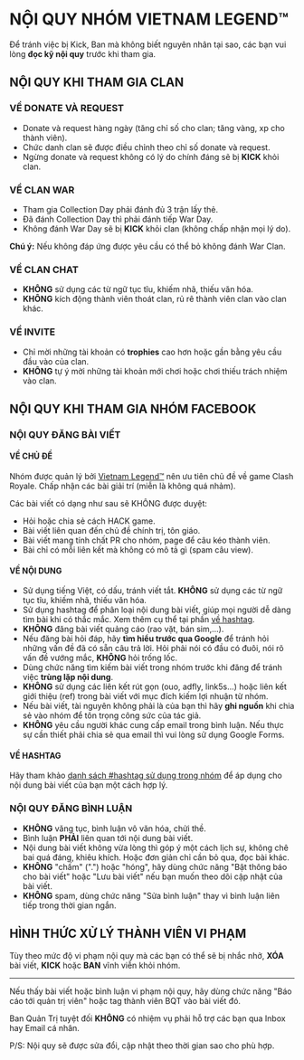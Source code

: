 # NỘI QUY NHÓM VIETNAM LEGEND™

Để tránh việc bị Kick, Ban mà không biết nguyên nhân tại sao, các bạn vui lòng **đọc kỹ nội quy** trước khi tham gia.

## NỘI QUY KHI THAM GIA CLAN

### VỀ DONATE VÀ REQUEST
- Donate và request hàng ngày (tăng chỉ số cho clan; tăng vàng, xp cho thành viên).
- Chức danh clan sẽ được điều chỉnh theo chỉ số donate và request.
- Ngừng donate và request không có lý do chính đáng sẽ bị **KICK** khỏi clan.

### VỀ CLAN WAR
- Tham gia Collection Day phải đánh đủ 3 trận lấy thẻ.
- Đã đánh Collection Day thì phải đánh tiếp War Day.
- Không đánh War Day sẽ bị **KICK** khỏi clan (không chấp nhận mọi lý do).

**Chú ý:** Nếu không đáp ứng được yêu cầu có thể bỏ không đánh War Clan.

### VỀ CLAN CHAT
- **KHÔNG** sử dụng các từ ngữ tục tĩu, khiếm nhã, thiếu văn hóa.
- **KHÔNG** kích động thành viên thoát clan, rủ rê thành viên clan vào clan khác.

### VỀ INVITE
- Chỉ mời những tài khoản có **trophies** cao hơn hoặc gần bằng yêu cầu đầu vào của clan.
- **KHÔNG** tự ý mời những tài khoản mới chơi hoặc chơi thiếu trách nhiệm vào clan.

## NỘI QUY KHI THAM GIA NHÓM FACEBOOK

### NỘI QUY ĐĂNG BÀI VIẾT

#### VỀ CHỦ ĐỀ

Nhóm được quản lý bởi [Vietnam Legend™](https://www.facebook.com/groups/vlcr2019/) nên ưu tiên chủ đề về game Clash Royale. Chấp nhận các bài giải trí (miễn là không quá nhảm).

Các bài viết có dạng như sau sẽ KHÔNG được duyệt:
- Hỏi hoặc chia sẻ cách HACK game.
- Bài viết liên quan đến chủ đề chính trị, tôn giáo.
- Bài viết mang tính chất PR cho nhóm, page để câu kéo thành viên.
- Bài chỉ có mỗi liên kết mà không có mô tả gì (spam câu view).

#### VỀ NỘI DUNG
- Sử dụng tiếng Việt, có dấu, tránh viết tắt. **KHÔNG** sử dụng các từ ngữ tục tĩu, khiếm nhã, thiếu văn hóa.
- Sử dụng hashtag để phân loại nội dung bài viết, giúp mọi người dễ dàng tìm bài khi có thắc mắc. Xem thêm cụ thể tại phần [về hashtag](hashtags.md).
- **KHÔNG** đăng bài viết quảng cáo (rao vặt, bán sim,...).
- Nếu đăng bài hỏi đáp, hãy **tìm hiểu trước qua Google** để tránh hỏi những vấn đề đã có sẵn câu trả lời. Hỏi phải nói có đầu có đuôi, nói rõ vấn đề vướng mắc, **KHÔNG** hỏi trống lốc.
- Dùng chức năng tìm kiếm bài viết trong nhóm trước khi đăng để tránh việc **trùng lặp nội dung**.
- **KHÔNG** sử dụng các liên kết rút gọn (ouo, adfly, link5s...) hoặc liên kết giới thiệu (ref) trong bài viết với mục đích kiếm lợi nhuận từ nhóm.
- Nếu bài viết, tài nguyên không phải là của bạn thì hãy **ghi nguồn** khi chia sẻ vào nhóm để tôn trọng công sức của tác giả.
- **KHÔNG** yêu cầu người khác cung cấp email trong bình luận. Nếu thực sự cần thiết phải chia sẻ qua email thì vui lòng sử dụng Google Forms.

#### VỀ HASHTAG

Hãy tham khảo [danh sách #hashtag sử dụng trong nhóm](hashtags.md) để áp dụng cho nội dung bài viết của bạn một cách hợp lý.

### NỘI QUY ĐĂNG BÌNH LUẬN

- **KHÔNG** văng tục, bình luận vô văn hóa, chửi thề.
- Bình luận **PHẢI** liên quan tới nội dung bài viết.
- Nội dung bài viết không vừa lòng thì góp ý một cách lịch sự, không chê bai quá đáng, khiêu khích. Hoặc đơn giản chỉ cần bỏ qua, đọc bài khác.
- **KHÔNG** "chấm" (".") hoặc "hóng", hãy dùng chức năng "Bật thông báo cho bài viết" hoặc "Lưu bài viết" nếu bạn muốn theo dõi cập nhật của bài viết.
- **KHÔNG** spam, dùng chức năng "Sửa bình luận" thay vì bình luận liên tiếp trong thời gian ngắn.

## HÌNH THỨC XỬ LÝ THÀNH VIÊN VI PHẠM

Tùy theo mức độ vi phạm nội quy mà các bạn có thể sẽ bị nhắc nhở, **XÓA** bài viết, **KICK** hoặc **BAN** vĩnh viễn khỏi nhóm.

---

Nếu thấy bài viết hoặc bình luận vi phạm nội quy, hãy dùng chức năng "Báo cáo tới quản trị viên" hoặc tag thành viên BQT vào bài viết đó.

Ban Quản Trị tuyệt đối **KHÔNG** có nhiệm vụ phải hỗ trợ các bạn qua Inbox hay Email cá nhân.

P/S: Nội quy sẽ được sửa đổi, cập nhật theo thời gian sao cho phù hợp.